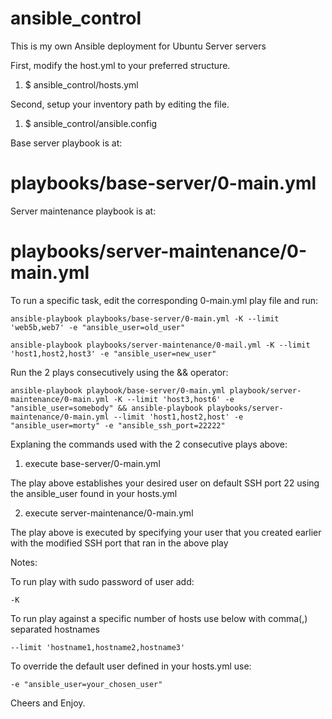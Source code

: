 # ansible_control
This is my own Ansible deployment for Ubuntu Server servers

First, modify the host.yml to your preferred structure.

  1. $ ansible_control/hosts.yml

Second, setup your inventory path by editing the file.

  1. $ ansible_control/ansible.config

Base server playbook is at:

  # playbooks/base-server/0-main.yml

Server maintenance playbook is at:

  # playbooks/server-maintenance/0-main.yml

To run a specific task, edit the corresponding 0-main.yml play file and run:

    ansible-playbook playbooks/base-server/0-main.yml -K --limit 'web5b,web7' -e "ansible_user=old_user"

    ansible-playbook playbooks/server-maintenance/0-mail.yml -K --limit 'host1,host2,host3' -e "ansible_user=new_user"

Run the 2 plays consecutively using the && operator:

    ansible-playbook playbook/base-server/0-main.yml playbook/server-maintenance/0-main.yml -K --limit 'host3,host6' -e "ansible_user=somebody" && ansible-playbook playbooks/server-maintenance/0-main.yml --limit 'host1,host2,host' -e "ansible_user=morty" -e "ansible_ssh_port=22222"

Explaning the commands used with the 2 consecutive plays above:

  1. execute base-server/0-main.yml

The play above establishes your desired user on default SSH port 22 using the ansible_user found in your hosts.yml

  2. execute server-maintenance/0-main.yml

The play above is executed by specifying your user that you created earlier with the modified SSH port that ran in the above play

Notes: 

To run play with sudo password of user add:

    -K

To run play against a specific number of hosts use below  with comma(,) separated  hostnames

    --limit 'hostname1,hostname2,hostname3'

To override the default user defined in your hosts.yml use:
  
    -e "ansible_user=your_chosen_user"

Cheers and Enjoy.
